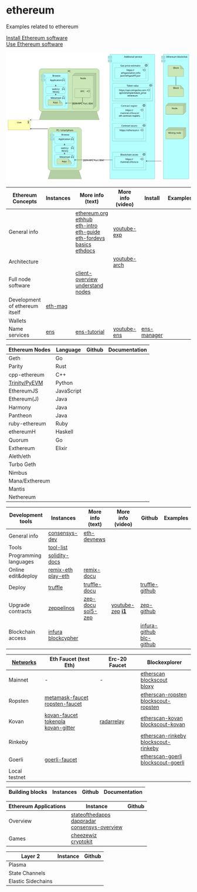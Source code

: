# ethereum
Examples related to ethereum

[Install Ethereum software](installation)
<br>
[Use Ethereum software](use)


![](architecture/Ethereum.svg)






| Ethereum Concepts | Instances                | More info (text) | More info (video) |   Install  |  Examples |
| --------------- |  ---------                  | ---------       | ---------          | ---------  |  -------- | 
| General info    |    |   [ethereum.org]<br>[ethhub]<br>[eth-intro]<br>[eth-guide]<br>[eth-fordevs]<br>[basics]<br>[ethdocs]   |  [youtube-exp]
| Architecture    |                             |                   | [youtube-arch]
| Full node software | | [client-overview] [understand nodes]
| Development of ethereum itself | [eth-mag]
| Wallets
| Name services   | [ens]                          | [ens-tutorial] | [youtube-ens]     | [ens-manager] 



[ethhub]:          https://docs.ethhub.io/
[ethereum.org]:    https://www.ethereum.org/
[eth-intro]:       https://medium.com/coinmonks/https-medium-com-ritesh-modi-solidity-chapter1-63dfaff08a11
[eth-guide]:       https://blockgeeks.com/guides/ethereum/
[eth-fordevs]:     https://blockgeeks.com/guides/?tagfilter=true&filter=Blockchain%20for%20Developers
[youtube-exp]:     https://www.youtube.com/results?search_query=ethereum+explained
[youtube-arch]:    https://www.youtube.com/results?search_query=ethereum+architecture
[basics]:          https://consensys.net/academy/blockchain-basics-book/
[ethdocs]:         http://www.ethdocs.org
[Trinity/PyEVM]:   https://trinity-client.readthedocs.io
[client-overview]: http://www.ethdocs.org/en/latest/ethereum-clients
[Pantheon]:        https://pegasys.tech/solutions/
[understand nodes]: https://kauri.io/article/48d5098292fd4f11b251d1b1814f0bba/ethereum-101-part-2-understanding-nodes
[eth-mag]:         https://ethereum-magicians.org/
[ens]:             https://ens.domains/
[ens-tutorial]:    https://www.toptal.com/ethereum/ethereum-name-service-dapp-tutorial
[youtube-ens]:     https://www.youtube.com/results?search_query=ens+ethereum
[ens-manager]:     https://manager.ens.domains/

| Ethereum Nodes  | Language |  Github | Documentation |
| --------------- |  --------| ------  | --------------|
| Geth	          | Go	     | 
| Parity	        | Rust	
| cpp-ethereum	  | C++	
| [Trinity/PyEVM] |	Python	
| EthereumJS      |	JavaScript	
| Ethereum(J)	    | Java
| Harmony         |	Java	
| Pantheon      	| Java	
| ruby-ethereum	  | Ruby	
| ethereumH	      | Haskell
| Quorum	        | Go 
| Exthereum	      | Elixir 	
| Aleth/eth       |
| Turbo Geth      |
| Nimbus          |
| Mana/Exthereum  |
| Mantis          |
| Nethereum       |


| Development tools     | Instances                  |  More info (text) | More info (video) | Github   | Examples |
| ---------------       |  ---------                 | ------            | --------------    | ---------| ---------|
| General info          | [consensys-dev]            | [eth-devnews]
| Tools                 | [tool-list]
| Programming languages | [solidity-docs]
| Online edit&deploy    | [remix-eth]<br>[play-eth]  | [remix-docu]            |
| Deploy               | [truffle]                  | [truffle-docu]          |                   | [truffle-github]
| Upgrade contracts     | [zeppelinos]               | [zep-docu]<br>[sol5-zep]|  [youtube-zep] **[i1]** | [zep-github]  
| Blockchain access     | [infura]<br>[blockcypher]  |                         |                  | [infura-github]<br>[blc-github]  |  

[consensys-dev]:  https://ethereum.consensys.net/
[eth-devnews]:    https://weekinethereumnews.com/
[tool-list]:      https://github.com/ConsenSys/ethereum-developer-tools-list
[play-eth]:       https://play.ethereum.org/editor-solidity/
[remix-eth]:      https://remix.ethereum.org
[remix-docu]:     https://remix.readthedocs.io
[zeppelinos]:     https://zeppelinos.org/
[zep-github]:     https://github.com/zeppelinos
[zep-docu]:       https://blog.zeppelinos.org/
[truffle]:        https://truffleframework.com/
[truffle-github]: https://github.com/trufflesuite/truffle
[truffle-docu]:   https://truffleframework.com/docs
[solidity-docs]:  https://solidity.readthedocs.io
[infura]:         https://mainnet.infura.io/
[infura-github]:  https://github.com/INFURA
[blockcypher]:    https://www.blockcypher.com/
[blc-github]:     https://github.com/blockcypher
[youtube-zep]:    https://www.youtube.com/watch?v=kIHKo3DWuUo
[sol5-zep]:       https://kauri.io/article/315cbd6c71574e2686e15f0a20003089/how-to-write-upgradeable-smart-contracts-with-truffle-5.0-and-zeppelinos-2.0


[i1]: https://github.com/web3examples/ethereum/issues/1

| [Networks]      | Eth Faucet (test Eth)                          | Erc-20 Faucet | Blockexplorer |
| --------------- |  ---------                                     | ------        |   ----         |
| Mainnet         |  -                                             | -             | [etherscan]<br>[blockscout]<br>[bloxy]
| Ropsten         | [metamask-faucet]<br>[ropsten-faucet]          |               | [etherscan-ropsten]<br>[blockscout-ropsten]
| Kovan           | [kovan-faucet]<br>[tokenpla]<br>[kovan-gitter] | [radarrelay]  | [etherscan-kovan]<br>[blockscout-kovan]
| Rinkeby         |                                                |               | [etherscan-rinkeby]<br> [blockscout-rinkeby]
| Goerli          | [goerli-faucet]                                |               | [etherscan-goerli]<br>[blockscout-goerli]
| Local testnet

[Networks]:           https://chainid.network/
[metamask-faucet]:    https://faucet.metamask.io
[ropsten-faucet]:     https://faucet.ropsten.be/
[kovan-faucet]:       https://faucet.kovan.network/
[radarrelay]:         https://faucet.kovan.radarrelay.com/
[tokenpla]:           https://tokenpla.net/asset/kovan/
[kovan-gitter]:       https://gitter.im/kovan-testnet/faucet
[goerli-faucet]:      https://goerli-faucet.slock.it/
[etherscan]:          https://etherscan.io/
[etherscan-ropsten]:  https://ropsten.etherscan.io/
[etherscan-kovan]:    https://kovan.etherscan.io/
[etherscan-rinkeby]:  https://rinkeby.etherscan.io/
[etherscan-goerli]:   https://goerli.etherscan.io/

[blockscout]: https://blockscout.com/eth/mainnet
[blockscout-ropsten]: https://blockscout.com/eth/ropsten
[blockscout-kovan]:   https://blockscout.com/eth/kovan
[blockscout-rinkeby]: https://blockscout.com/eth/rinkeby
[blockscout-goerli]:  https://blockscout.com/eth/goerli

[bloxy]:              https://bloxy.info


| Building blocks   | Instances                              | Github | Documentation |
| ---------------   |  ---------                             | ------ | --------------|



| Ethereum Applications | Instance            |  Github |
| ---------------       |  ---------          | ------- |
| Overview              | [stateofthedapps]<br>[dappradar]<br>[consensys-overview]
| Games              | [cheezewiz]<br>[cryptokit]

[consensys-overview]:   https://media.consensys.net/40-ethereum-apps-you-can-use-right-now-d643333769f7
[stateofthedapps]:      https://www.stateofthedapps.com/
[dappradar]:            https://dappradar.com/

[cheezewiz]:            https://www.cheezewizards.com/
[cryptokit]:            https://www.cryptokitties.co/


| Layer 2           | Instance            |  Github |
| ---------------   |  ---------          | ------- |
| Plasma
| State Channels
| Elastic Sidechains

